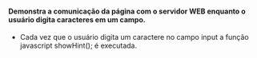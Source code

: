 #### Demonstra a comunicação da página com o servidor WEB enquanto o usuário digita caracteres em um campo.  
- Cada vez que o usuário digita um caractere no campo input a função javascript showHint(); é executada.